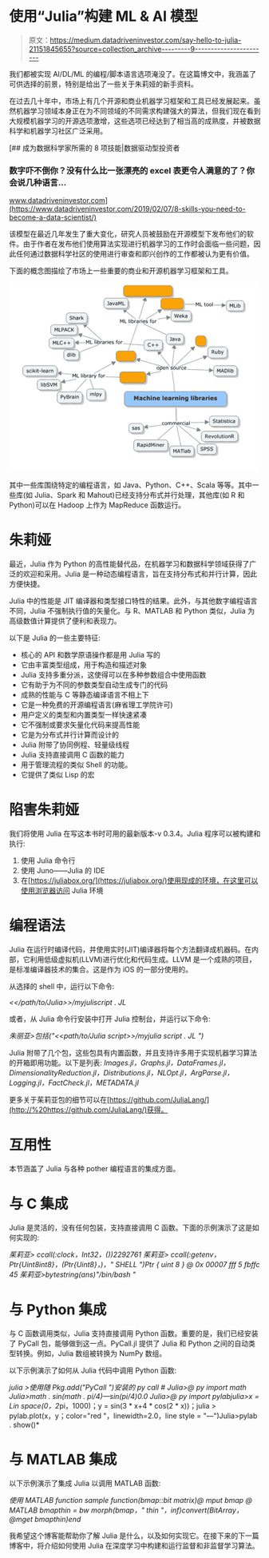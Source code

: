 # 使用“Julia”构建 ML & AI 模型

> 原文：<https://medium.datadriveninvestor.com/say-hello-to-julia-21151845655?source=collection_archive---------9----------------------->

我们都被实现 AI/DL/ML 的编程/脚本语言选项淹没了。在这篇博文中，我涵盖了可供选择的前景，特别是给出了一些关于朱莉娅的新手资料。

在过去几十年中，市场上有几个开源和商业机器学习框架和工具已经发展起来。虽然机器学习领域本身正在为不同领域的不同需求构建强大的算法，但我们现在看到大规模机器学习的开源选项激增，这些选项已经达到了相当高的成熟度，并被数据科学和机器学习社区广泛采用。

[](https://www.datadriveninvestor.com/2019/02/07/8-skills-you-need-to-become-a-data-scientist/) [## 成为数据科学家所需的 8 项技能|数据驱动型投资者

### 数字吓不倒你？没有什么比一张漂亮的 excel 表更令人满意的了？你会说几种语言…

www.datadriveninvestor.com](https://www.datadriveninvestor.com/2019/02/07/8-skills-you-need-to-become-a-data-scientist/) 

该模型在最近几年发生了重大变化，研究人员被鼓励在开源模型下发布他们的软件。由于作者在发布他们使用算法实现进行机器学习的工作时会面临一些问题，因此任何通过数据科学社区的使用进行审查和即兴创作的工作都被认为更有价值。

下面的概念图描绘了市场上一些重要的商业和开源机器学习框架和工具。

![](img/9bf18686d47fd3ac92f524b8959f8244.png)

其中一些库围绕特定的编程语言，如 Java、Python、C++、Scala 等等。其中一些库(如 Julia、Spark 和 Mahout)已经支持分布式并行处理，其他库(如 R 和 Python)可以在 Hadoop 上作为 MapReduce 函数运行。

# 朱莉娅

最近，Julia 作为 Python 的高性能替代品，在机器学习和数据科学领域获得了广泛的欢迎和采用。Julia 是一种动态编程语言，旨在支持分布式和并行计算，因此方便快捷。

Julia 中的性能是 JIT 编译器和类型接口特性的结果。此外，与其他数字编程语言不同，Julia 不强制执行值的矢量化。与 R、MATLAB 和 Python 类似，Julia 为高级数值计算提供了便利和表现力。

以下是 Julia 的一些主要特征:

*   核心的 API 和数学原语操作都是用 Julia 写的
*   它由丰富类型组成，用于构造和描述对象
*   Julia 支持多重分派，这使得可以在多种参数组合中使用函数
*   它有助于为不同的参数类型自动生成专门的代码
*   成熟的性能与 C 等静态编译语言不相上下
*   它是一种免费的开源编程语言(麻省理工学院许可)
*   用户定义的类型和内置类型一样快速紧凑
*   它不强制或要求矢量化代码来提高性能
*   它是为分布式并行计算而设计的
*   Julia 附带了协同例程、轻量级线程
*   Julia 支持直接调用 C 函数的能力
*   用于管理流程的类似 Shell 的功能。
*   它提供了类似 Lisp 的宏

# 陷害朱莉娅

我们将使用 Julia 在写这本书时可用的最新版本-v 0.3.4。Julia 程序可以被构建和执行:

1.  使用 Julia 命令行
2.  使用 Juno——Julia 的 IDE
3.  在[https://juliabox.org/](https://juliabox.org/)使用现成的环境，在这里可以使用浏览器访问 Julia 环境

# 编程语法

Julia 在运行时编译代码，并使用实时(JIT)编译器将每个方法翻译成机器码。在内部，它利用低级虚拟机(LLVM)进行优化和代码生成。LLVM 是一个成熟的项目，是标准编译器技术的集合。这是作为 iOS 的一部分使用的。

从选择的 shell 中，运行以下命令:

*<</path/to/Julia>>/myjuliscript . JL*

或者，从 Julia 命令行安装中打开 Julia 控制台，并运行以下命令:

*朱丽亚>包括("<<path/to/Julia script>>/myjulia script . JL ")*

Julia 附带了几个包，这些包具有内置函数，并且支持许多用于实现机器学习算法的开箱即用功能。以下是列表: *Images.jl，Graphs.jl，DataFrames.jl，DimensionalityReduction.jl，Distributions.jl，NLOpt.jl，ArgParse.jl，Logging.jl，FactCheck.jl，METADATA.jl*

更多关于茱莉亚包的细节可以在[https://github.com/JuliaLang/](http://%20https://github.com/JuliaLang/)获得。

# 互用性

本节涵盖了 Julia 与各种 pother 编程语言的集成方面。

# 与 C 集成

Julia 是灵活的，没有任何包装，支持直接调用 C 函数。下面的示例演示了这是如何实现的:

*茱莉亚> ccall(:clock，Int32，())2292761 茱莉亚> ccall(:getenv，Ptr{Uint8int8}，(Ptr{Uint8}，)，" SHELL ")Ptr { uint 8 } @ 0x 00007 fff 5 fbffc 45 茱莉亚>bytestring(ans)"/bin/bash "*

# 与 Python 集成

与 C 函数调用类似，Julia 支持直接调用 Python 函数。重要的是，我们已经安装了 PyCall 包，能够做到这一点。PyCall.jl 提供了 Julia 和 Python 之间的自动类型转换。例如，Julia 数组被转换为 NumPy 数组。

以下示例演示了如何从 Julia 代码中调用 Python 函数:

*julia >使用随 Pkg.add("PyCall ")安装的 py call # Julia>@ py import math Julia>math . sin(math . pi/4)—sin(pi/4)0.0 Julia>@ py import pylabjulia>x = Lin space(0，2*pi，1000)；y = sin(3 * x+4 * cos(2 * x))；julia > pylab.plot(x，y；color="red "，linewidth=2.0，line style = "—")Julia>pylab . show()*

# 与 MATLAB 集成

以下示例演示了集成 Julia 以调用 MATLAB 函数:

*使用 MATLAB function sample function(bmap::bit matrix)@ mput bmap @ MATLAB bmapthin = bw morph(bmap，" thin "，inf)convert(BitArray，@mget bmapthin)end*

我希望这个博客能帮助你了解 Julia 是什么，以及如何实现它。在接下来的下一篇博客中，将介绍如何使用 Julia 在深度学习中构建和运行监督和非监督学习算法。